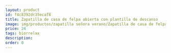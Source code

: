 ```yaml
---
layout: product
id: f4c8392dc35ecaf8
title: Zapatilla de casa de felpa abierta con plantilla de descanso 
image: img/productos/zapatilla señora verano/Zapatilla de casa de felpa abierta con plantilla de descanso =24=biorrelax.webp
price: 24
tags: biorrelax
description: 
order: 0
---
```

